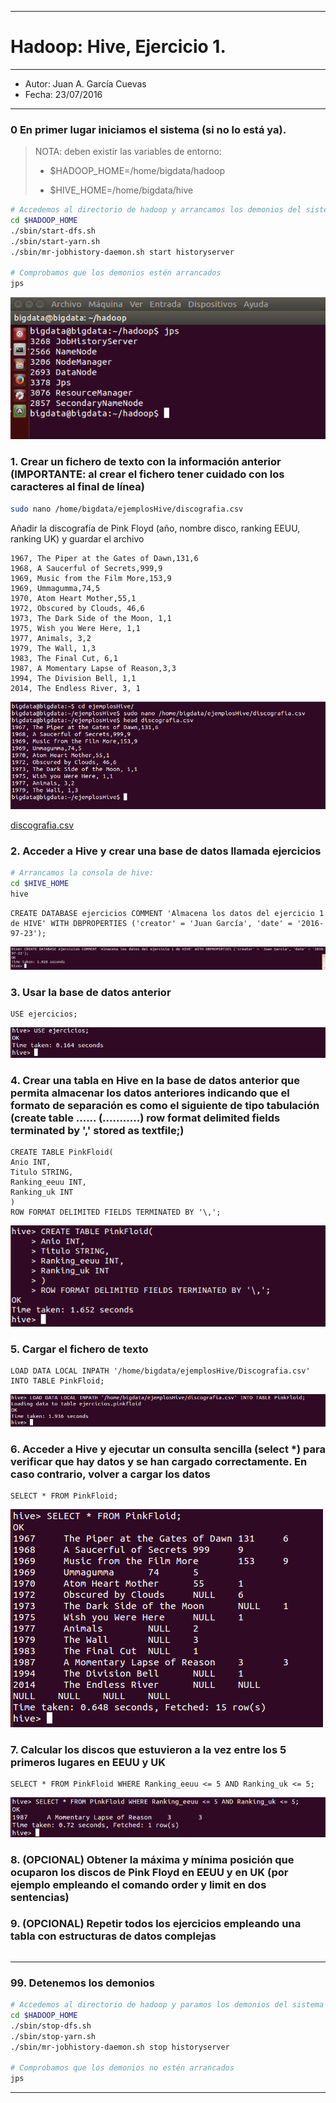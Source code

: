 ***
# Hadoop: Hive, Ejercicio 1.
***
- Autor: Juan A. García Cuevas
- Fecha: 23/07/2016
***

### 0 En primer lugar iniciamos el sistema (si no lo está ya).

>
>NOTA: deben existir las variables de entorno:
>
>- $HADOOP_HOME=/home/bigdata/hadoop
>
>- $HIVE_HOME=/home/bigdata/hive
>

```bash
# Accedemos al directorio de hadoop y arrancamos los demonios del sistema
cd $HADOOP_HOME
./sbin/start-dfs.sh
./sbin/start-yarn.sh
./sbin/mr-jobhistory-daemon.sh start historyserver

# Comprobamos que los demonios estén arrancados
jps
```

![Demonios Hadoop](images/DemoniosHadoop.png)

### 1. Crear un fichero de texto con la información anterior (IMPORTANTE: al crear el fichero tener cuidado con los caracteres al final de línea)

```bash
sudo nano /home/bigdata/ejemplosHive/discografia.csv
```
Añadir la discografía de Pink Floyd (año, nombre disco, ranking EEUU, ranking UK) y guardar el archivo

    1967, The Piper at the Gates of Dawn,131,6
    1968, A Saucerful of Secrets,999,9
    1969, Music from the Film More,153,9
    1969, Ummagumma,74,5
    1970, Atom Heart Mother,55,1
    1972, Obscured by Clouds, 46,6
    1973, The Dark Side of the Moon, 1,1
    1975, Wish you Were Here, 1,1
    1977, Animals, 3,2
    1979, The Wall, 1,3
    1983, The Final Cut, 6,1
    1987, A Momentary Lapse of Reason,3,3
    1994, The Division Bell, 1,1
    2014, The Endless River, 3, 1

![Fichero de discografia](images/hive2-01.png)

[discografia.csv](data/discografia.csv)

### 2. Acceder a Hive y crear una base de datos llamada ejercicios

```bash
# Arrancamos la consola de hive:
cd $HIVE_HOME
hive
```

```hive
CREATE DATABASE ejercicios COMMENT 'Almacena los datos del ejercicio 1 de HIVE' WITH DBPROPERTIES ('creator' = 'Juan García', 'date' = '2016-97-23');
```

![Create database](images/hive2-02.png)

### 3. Usar la base de datos anterior

```hive
USE ejercicios;
```

![Use database](images/hive2-03.png)

### 4. Crear una tabla en Hive en la base de datos anterior que permita almacenar los datos anteriores indicando que el formato de separación es como el siguiente de tipo tabulación (create table ...... (...........) row format delimited fields terminated by ',' stored as textfile;)

```hive
CREATE TABLE PinkFloid(
Anio INT, 
Titulo STRING, 
Ranking_eeuu INT, 
Ranking_uk INT
)
ROW FORMAT DELIMITED FIELDS TERMINATED BY '\,';

```

![Create table](images/hive2-04.png)

### 5. Cargar el fichero de texto

```hive
LOAD DATA LOCAL INPATH '/home/bigdata/ejemplosHive/Discografia.csv' INTO TABLE PinkFloid;
```

![Load data](images/hive2-05.png)

### 6. Acceder a Hive y ejecutar un consulta sencilla (select *) para verificar que hay datos y se han cargado correctamente. En caso contrario, volver a cargar los datos

```hive
SELECT * FROM PinkFloid;
```

![Select data](images/hive2-06.png)

### 7. Calcular los discos que estuvieron a la vez entre los 5 primeros lugares en EEUU y UK

```hive
SELECT * FROM PinkFloid WHERE Ranking_eeuu <= 5 AND Ranking_uk <= 5;
```

![Select data](images/hive2-07.png)

### 8. (OPCIONAL) Obtener la máxima y mínima posición que ocuparon los discos de Pink Floyd en EEUU y en UK (por ejemplo empleando el comando order y limit en dos sentencias)


### 9. (OPCIONAL) Repetir todos los ejercicios empleando una tabla con estructuras de datos complejas

```hive
```

***

### 99. Detenemos los demonios

```bash
# Accedemos al directorio de hadoop y paramos los demonios del sistema
cd $HADOOP_HOME
./sbin/stop-dfs.sh
./sbin/stop-yarn.sh
./sbin/mr-jobhistory-daemon.sh stop historyserver

# Comprobamos que los demonios no estén arrancados
jps
```

***
